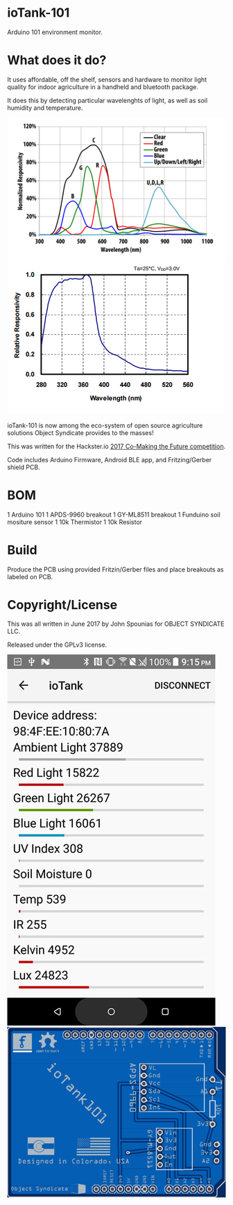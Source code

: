 # ioTank-101
Arduino 101 environment monitor.


# What does it do?

It uses affordable, off the shelf, sensors and hardware to monitor light quality for indoor agriculture in a handheld and bluetooth package.

It does this by detecting particular wavelenghts of light, as well as soil humidity and temperature.

<img class='img-responsive' src="https://github.com/objectsyndicate/ioTank-101/raw/master/APDS-9960_spec.png">
<img class='img-responsive' src="https://github.com/objectsyndicate/ioTank-101/raw/master/GYML8511.png">

ioTank-101 is now among the eco-system of open source agriculture solutions Object Syndicate provides to the masses! 


This was written for the Hackster.io [2017 Co-Making the Future competition](https://www.hackster.io/contests/2017chinausyoungmakercompetition ).

Code includes Arduino Firmware, Android BLE app, and Fritzing/Gerber shield PCB.

# BOM
1 Arduino 101
1 APDS-9960 breakout 
1 GY-ML8511 breakout
1 Funduino soil mositure sensor
1 10k Thermistor
1 10k Resistor

# Build
Produce the PCB using provided Fritzin/Gerber files and place breakouts as labeled on PCB. 

# Copyright/License 

This was all written in June 2017 by John Spounias for OBJECT SYNDICATE LLC.

Released under the GPLv3 license.


<img class='img-responsive' src="https://github.com/objectsyndicate/ioTank-101/raw/master/screen1.jpg">

<img class='img-responsive' src="https://github.com/objectsyndicate/ioTank-101/raw/master/gerber-viewer.easyeda.com.png">

